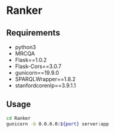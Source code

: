 # Ranker


## Requirements
- python3
- MRCQA
- Flask==1.0.2
- Flask-Cors==3.0.7
- gunicorn==19.9.0
- SPARQLWrapper==1.8.2
- stanfordcorenlp==3.9.1.1

## Usage

```bash
cd Ranker
gunicorn -b 0.0.0.0:${port} server:app
```





